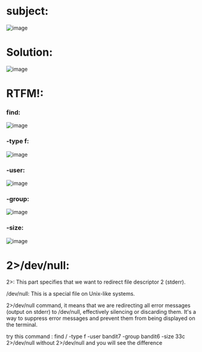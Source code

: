 # subject:

![image](https://github.com/zakaria0101echifaouy/OverTheWire-Wargames/assets/108145379/101bc5e2-bc17-4297-8bd2-af760967413c)

# Solution: 

![image](https://github.com/zakaria0101echifaouy/OverTheWire-Wargames/assets/108145379/be29505a-d007-4819-892e-813fdd16f645)

# RTFM!:

### find:

![image](https://github.com/zakaria0101echifaouy/OverTheWire-Wargames/assets/108145379/b60b86d8-31fb-4416-8afe-220ca5d142f4)

### -type f:

![image](https://github.com/zakaria0101echifaouy/OverTheWire-Wargames/assets/108145379/d48dd6e1-8ee9-47b2-9cff-628eb52a695e)

### -user:

![image](https://github.com/zakaria0101echifaouy/OverTheWire-Wargames/assets/108145379/77c7134c-5b1f-4d25-accc-9b851da6bac4)

### -group:

![image](https://github.com/zakaria0101echifaouy/OverTheWire-Wargames/assets/108145379/cc0b5700-4ae0-4114-b94e-f7fdfb83263f)

### -size:

![image](https://github.com/zakaria0101echifaouy/OverTheWire-Wargames/assets/108145379/d33c2ebf-d51d-40eb-af35-be3e9b461462)

# 2>/dev/null:

2>: This part specifies that we want to redirect file descriptor 2 (stderr).

/dev/null: This is a special file on Unix-like systems.

2>/dev/null command, it means that we are redirecting all error messages (output on stderr) to /dev/null, effectively silencing or discarding them. It's a way to suppress error messages and prevent them from being displayed on the terminal.

try this command : find / -type f -user bandit7 -group bandit6 -size 33c 2>/dev/null without 2>/dev/null and you will see the difference
